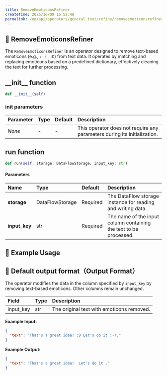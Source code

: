 ```yaml
---
title: RemoveEmoticonsRefiner
createTime: 2025/10/09 16:52:48
permalink: /en/api/operators/general_text/refine/removeemoticonsrefiner/
---
```


## 📘 RemoveEmoticonsRefiner

The `RemoveEmoticonsRefiner` is an operator designed to remove text-based emoticons (e.g., `:-)` , `:D`) from text data. It operates by matching and replacing emoticons based on a predefined dictionary, effectively cleaning the text for further processing.

## \_\_init\_\_ function

```python
def __init__(self)
```

### init parameters

| Parameter | Type | Default | Description |
| :-------- | :--- | :------ | :--------------------------------------------------------------------- |
| *None*    | -    | -       | This operator does not require any parameters during its initialization. |

## run function

```python
def run(self, storage: DataFlowStorage, input_key: str)
```

#### Parameters

| Name        | Type            | Default  | Description                                              |
| :---------- | :-------------- | :------- | :------------------------------------------------------- |
| **storage** | DataFlowStorage | Required | The DataFlow storage instance for reading and writing data. |
| **input_key** | str             | Required | The name of the input column containing the text to be processed. |

## 🧠 Example Usage

## 🧾 Default output format（Output Format）

The operator modifies the data in the column specified by `input_key` by removing text-based emoticons. Other columns remain unchanged.

| Field     | Type | Description                                  |
| :-------- | :--- | :------------------------------------------- |
| input_key | str  | The original text with emoticons removed. |

**Example Input:**

```json
{
  "text": "That's a great idea! :D Let's do it :-)."
}
```

**Example Output:**

```json
{
  "text": "That's a great idea!  Let's do it ."
}
```
